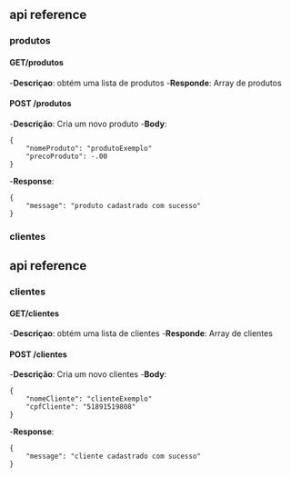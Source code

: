 ## api reference 

### produtos 

#### GET/produtos
-**Descriçao**: obtém uma lista de produtos
-**Responde**: Array de produtos

#### POST /produtos
-**Descrição**: Cria um novo produto
-**Body**:
```
{
    "nomeProduto": "produtoExemplo"
    "precoProduto": -.00
}
```
-**Response**:
```
{
    "message": "produto cadastrado com sucesso"
}
```


### clientes
## api reference 

### clientes 

#### GET/clientes
-**Descriçao**: obtém uma lista de clientes
-**Responde**: Array de clientes

#### POST /clientes
-**Descrição**: Cria um novo clientes
-**Body**:
```
{
    "nomeCliente": "clienteExemplo"
    "cpfCliente": "51891519808"
}
```
-**Response**:
```
{
    "message": "cliente cadastrado com sucesso"
}
```